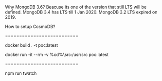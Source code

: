 Why MongoDB 3.6?
Beacuse its one of the version that still LTS will be defined. MongoDB 3.4 has LTS till 1 Jan 2020. MongoDB 3.2 LTS expired on 2019. 


How to setup CosmoDB?

==========================

docker build . -t poc:latest

docker run -it --rm -v %cd%\src:/usr/src poc:latest

==========================

npm run twatch